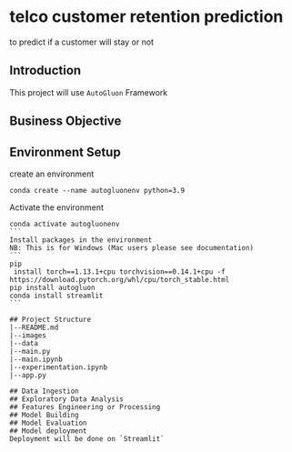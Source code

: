 # telco customer retention prediction

to predict if a customer will stay or not

## Introduction
This project will use `AutoGluon` Framework

## Business Objective
## Environment Setup

create an environment
```
conda create --name autogluonenv python=3.9
```
Activate the environment 
````
conda activate autogluonenv
```
Install packages in the environment
NB: This is for Windows (Mac users please see documentation)
```
pip
 install torch==1.13.1+cpu torchvision==0.14.1+cpu -f https://download.pytorch.org/whl/cpu/torch_stable.html
pip install autogluon
conda install streamlit
```

## Project Structure
|--README.md
|--images
|--data
|--main.py
|--main.ipynb
|--experimentation.ipynb
|--app.py

## Data Ingestion
## Exploratory Data Analysis
## Features Engineering or Processing 
## Model Building
## Model Evaluation
## Model deployment
Deployment will be done on `Streamlit`

